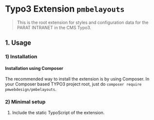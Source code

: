 # Typo3 Extension ``pmbelayouts``

> This is the root extension for styles and configuration data for the PARAT INTRANET in the CMS Typo3.

## 1. Usage

### 1) Installation

#### Installation using Composer

The recommended way to install the extension is by using Composer. In your Composer based TYPO3 project root, just do `composer require pmwebdesign/pmbelayouts`.

### 2) Minimal setup

1) Include the static TypoScript of the extension.